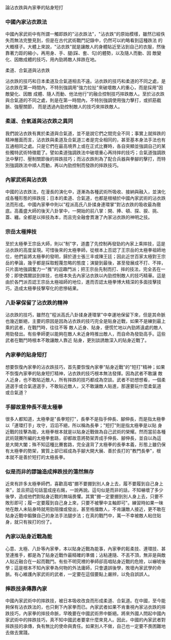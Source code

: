論沾衣跌與內家拳的貼身短打
 
 

### 中國內家沾衣跌法

中國內家武術中有所謂一觸即跌的"沾衣跌法"，"沾衣跌"的原始模樣，雖然已經佚失而無法完整見到，但是在古代武術戰鬥記錄中，仍然可以約略看到這種跌法 的大概樣子。大體上來說，"沾衣跌"就是讓敵人的身體貼近至沾到自己的衣服，然後靠著力距的縮小，再用身、手、腿(踩、套、勾)的體勢，以及隨人而動、因 敵變化、因敵成體的技巧，用內勁將敵人摔跌在地。

柔道、合氣道與沾衣跌

沾衣跌的技巧和日本柔道及合氣道相去不遠。沾衣跌的技巧和柔道的不同之處，是沾衣跌在第一時間內，不特別強調用"強力拉扯"來破壞敵人的重心，而是採用"因敵變化、因敵 成體、隨人而動、他法他行"的融合控制技巧摔跌敵人。至於沾衣跌與合氣道的不同之處，則是在第一時間內，不特別強調使用強力擊打，或抓筋截脈、強壓關節， 而是透過內勁控制敵人的技巧來摔跌敵人。

### 柔道、合氣道與沾衣跌之異同

我們說沾衣跌有異於柔道與合氣道，並不是說它們之間完全不同；事實上就摔跌的精神層面而言，沾衣跌與柔道及合氣道三者是完全相同的，甚至基本身法手法也有互通相同之處。只是它們在最高境界上或在正式比賽時，各自突顯並強調自己的某些獨特武術特徵罷了。譬如柔道強調跌法中破壞重心再持摔的技巧；合氣道強調跌法中擊打、壓制關節後的摔跌技巧；而沾衣跌則為了配合兵器與拳腳的擊打，而特別強調跌法中順人而動，再以內勁控制而發跌的摔跌技巧。

### 內冢武術與沾衣跌

中國的沾衣跌法，在漫長的演化中，逐漸為各種武術所吸收、接納與融入，並演化成各種形態的摔跌技；日本的柔道、合氣道，也都是根植於中國內家武術的沾衣跌法而形成。中國內家拳中則以"程派高氏八卦揉身連環掌"對沾衣跌的吸收最為徹底。高義盛大師的後天八卦掌中，一開始的前八掌：開、捧、頓、探、捩、挑、蓋、纏。全都是以摔技為本，而且完全融會貫澈了內家沾衣跌的神明之技。

### 宗岳太極摔技

至於太極拳王宗岳大師，則以"制"字，道盡了先控制再發勁的內家上乘摔技，這是沾衣跌的高度呈現。可惜後來的太極拳師，從根本上否認了王宗岳的太極拳祖師地位，他們妄將太極拳的發明，歸於道士張三丰或陳王廷；因此近世百家太極對王宗岳的拳論，幾乎都是採取輕蔑忽略的態度；演變到最後，甚至發展成不打、不摔，只片面地強調奮力一"推"的逗趣門派；把王宗岳先制而打、摔的技法，完全丟在一旁；即使偶爾談到摔技，也根本失去內家沾衣跌以內勁控制敵人的技巧精華。這是由於各門派否認王宗岳太極祖師的地位，進而否認太極拳博大精深的多面技擊技巧，造成太極拳技擊窄化的悲慘結果。

### 八卦掌保留了沾衣跌的精神

沾衣跌的技巧，雖然在"程派高氏八卦揉身連環掌"中幸運地保留下來，但是其命脈也幾近斷絕，主要的原因是因為沾衣跌的技巧完全是貼身近戰，如果不是練到最上乘的武者，在戰鬥時，往往不等 敵人近身、貼身，便慌忙地以內勁將遠處的敵人用勁發出。有些拳師更以能夠在敵人未近身時推出敵人，而自命為發勁高手。這些武者在戰鬥時根本不敢讓敵人靠近 貼身，更別談誘敵深入的貼身近戰了。

### 內家拳的貼身短打

想要恢復內家拳的沾衣跌技巧，首先要恢愎內家拳"貼身近戰"的"短打"精神；如果不恢復內家拳的貼身短打精神，沾衣跌的技巧根本無法發揮。因為武者不敢讓 敵人近身，也不敢貼近敵人，所有摔跌的技巧都成為空談。武者不妨想想看，一個柔道選手或合氣道選手，不敢貼近敵人，又不敢讓敵人貼進，那還要玩什麼柔氣道 或合氣道？

### 手腳故意伸長不是太極拳

很多人都知道，太極拳是"長拳短打"，長拳不是指手伸長、腳伸長，而是指太極拳以「連環打手」攻守，滔滔不絕，所以稱為長拳；"短打"則是指太極拳是以貼 身近戰的技擊為能，太極拳根本就是以貼身近戰做為自己武術的榮耀。然而當前各種武術競賽所編的太極拳套路，卻都故意將勢架弄成手伸長、腳伸長，並自以為這 是大開大闔；殊不知這種比賽套路，完全違背了太極拳的長拳本義，形態上雖仍保有太極拳的勢架，實質上卻已經成為手腳大開大展、善於長打的"教門長拳"，根 本就不是善於短打的太極長拳。

### 似是而非的謬論造成摔跌技的蕩然無存

近來有許多太極拳師們，喜歡高唱"掤不要掤到別人身上去，履不要履到自己身上來"，並且把這句話當成座右銘，一說再說。這句似是而非的話，不知嚇壞了多少 後學，造成他們對貼身近戰的無端畏懼。其實"掤一定要掤到別人身上去，只要不敗形即可；履一定要履到自己身上來，只要不被擊中主軸即可"。練習時如果一昧 地在敵人未貼身時就用勁阻擋或發出，甚至格擋敵人，不肯讓敵人接近，更不敢在貼身近戰中鍛鍊自己的身法手法腿步法；在真的戰鬥中，萬一不幸被敵人粘住貼 身，就只有挨打的份了。

### 內家以貼身近戰為能

心意、太極、八卦等內家拳，本以貼身近戰為能事，內家拳的鬆柔技、連環技、甚至連推手，都是為了貼身近戰作最精確的準備；沾粘連隨、不丟不頂，無非是與敵 人貼近融合在一起而戰鬥。有些不明究裡的拳師卻高唱貼身近戰的危險，以嚇唬後學；這是根本不知內家拳為何物的外法庸師，只會遺誤後學，敗壞內家武學的命 脈。有心維護內家武術的武者，一定要在這個要點上嚴辨，以免自誤誤人。

### 摔跌技承傳靠內家

中國內家武術中的摔跌技，被日本吸收改良而形成柔道、合氣道。在中國，至今能夠保有沾衣跌法的，也只剩下內家拳而已。內家武者如果不肯重視內家沾衣跌的摔 跌技巧，內家拳的摔技命脈，早晚要在中國武術界中斷絕。將來外國人問起中國內家武術中的摔跌技巧，真不知中國武者要拿什麼來見人。因此，中國的內家武者對 摔跌技的承傳，負有無比的使命與責任。如果別人不做，自己也一定要不畏困難地去做去實踐。